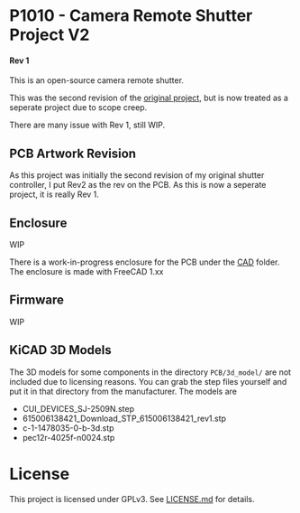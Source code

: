 # P1010 - Camera Remote Shutter Project V2
#### Rev 1

This is an open-source camera remote shutter.

This was the second revision of the [original project](https://github.com/Electro707/camera_remote_shutter), but is now treated as a seperate project due to scope creep.

There are many issue with Rev 1, still WIP.

## PCB Artwork Revision
As this project was initially the second revision of my original shutter controller, I put Rev2 as the rev on the PCB. As this is now a seperate project, it is really Rev 1.

## Enclosure
WIP

There is a work-in-progress enclosure for the PCB under the [CAD](CAD) folder. The enclosure is made with FreeCAD 1.xx

## Firmware
WIP

## KiCAD 3D Models
The 3D models for some components in the directory `PCB/3d_model/` are not included due to licensing reasons. You can grab the step files yourself and put it in that directory from the manufacturer. The models are
- CUI_DEVICES_SJ-2509N.step
- 615006138421_Download_STP_615006138421_rev1.stp
- c-1-1478035-0-b-3d.stp
- pec12r-4025f-n0024.stp

# License
This project is licensed under GPLv3. See [LICENSE.md](LICENSE.md) for details.
